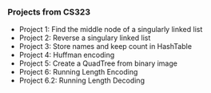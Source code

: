 ### Projects from CS323
* Project 1: Find the middle node of a singularly linked list
* Project 2: Reverse a singulary linked list
* Project 3: Store names and keep count in HashTable
* Project 4: Huffman encoding 
* Project 5: Create a QuadTree from binary image
* Project 6: Running Length Encoding
* Project 6.2: Running Length Decoding
